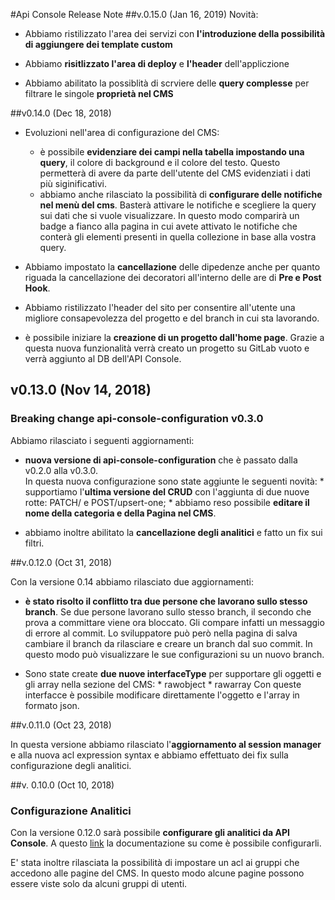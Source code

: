 #Api Console Release Note
##v.0.15.0 (Jan 16, 2019)
Novità:

* Abbiamo ristilizzato l'area dei servizi con **l'introduzione della possibilità di aggiungere dei template custom**

* Abbiamo **risitlizzato l'area di deploy** e **l'header** dell'appliczione

* Abbiamo abilitato la possiblità di scrviere delle **query complesse** per filtrare le singole **proprietà nel CMS**


##v0.14.0 (Dec 18, 2018)
* Evoluzioni nell'area di configurazione del CMS:
    * è possibile **evidenziare dei campi nella tabella impostando una query**, il colore di background e il colore del testo. Questo permetterà di avere da parte dell'utente del CMS evidenziati i dati più siginificativi.
    * abbiamo anche rilasciato la possibilità di **configurare delle notifiche nel menù del cms**. Basterà attivare le notifiche e scegliere la query sui dati che si vuole visualizzare. In questo modo comparirà un badge a fianco alla pagina in cui avete attivato le notifiche che conterà gli elementi presenti in quella collezione in base alla vostra query.

* Abbiamo impostato la **cancellazione** delle dipedenze anche per quanto riguada la cancellazione dei decoratori all'interno delle are di **Pre e Post Hook**.

* Abbiamo ristilizzato l'header del sito per consentire all'utente una migliore consapevolezza del progetto e del branch in cui sta lavorando.

* è possibile iniziare la **creazione di un progetto dall'home page**. Grazie a questa nuova funzionalità verrà creato un progetto su GitLab vuoto e verrà aggiunto al DB dell'API Console.

## v0.13.0 (Nov 14, 2018)  
### Breaking change api-console-configuration v0.3.0

Abbiamo rilasciato i seguenti aggiornamenti:

* **nuova versione di api-console-configuration** che è passato dalla v0.2.0 alla v0.3.0.  
In questa nuova configurazione sono state aggiunte le seguenti novità:
        * supportiamo l'**ultima versione del CRUD** con l'aggiunta di due nuove rotte: PATCH/ e POST/upsert-one;
        * abbiamo reso possibile **editare il nome della categoria e della Pagina nel CMS**.

* abbiamo inoltre abilitato la **cancellazione degli analitici** e fatto un fix sui filtri.

##v.0.12.0 (Oct 31, 2018)

Con la versione 0.14 abbiamo rilasciato due aggiornamenti:

* **è stato risolto il conflitto tra due persone che lavorano sullo stesso branch**. Se due persone lavorano sullo stesso branch, il secondo che prova a committare viene ora bloccato. Gli compare infatti un messaggio di errore al commit. Lo sviluppatore può però nella pagina di salva cambiare il branch da rilasciare e creare un branch dal suo commit. In questo modo può visualizzare le sue configurazioni su un nuovo branch.

* Sono state create **due nuove interfaceType** per supportare gli oggetti e gli array nella sezione del CMS:
       * rawobject
       * rawarray
Con queste interfacce è possibile modificare direttamente l'oggetto e l'array in formato json.

##v.0.11.0 (Oct 23, 2018)

In questa versione abbiamo rilasciato l'**aggiornamento al session manager** e alla nuova acl expression syntax e abbiamo effettuato dei fix sulla configurazione degli analitici.

##v. 0.10.0 (Oct 10, 2018)  
### Configurazione Analitici

Con la versione 0.12.0 sarà possibile **configurare gli analitici da API Console**.
A questo [link](https://docs.mia-platform.eu/configurator/api_console_configanalytics/) la documentazione su come è possibile configurarli.

E' stata inoltre rilasciata la possibilità di impostare un acl ai gruppi che accedono alle pagine del CMS. In questo modo alcune pagine possono essere viste solo da alcuni gruppi di utenti.
